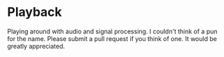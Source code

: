 # Playback

Playing around with audio and signal processing. I couldn't think of a pun for the name.
Please submit a pull request if you think of one. It would be greatly appreciated.
